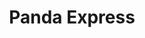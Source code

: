 ---
title: Panda Express
title_zh: 熊貓快綫
mm_sign: [P]
branch_line: false
stations:
  - station_code: [P1]
    name: Panda Museum
    name_zh: 熊貓博物館
    placeholder_station: true
  - station_code: [P2]
    name: Cavehaven
    name_zh: 旗希雲
    transfer:
      - mm_sign: [R,G]
    first_station: true
  - station_code: [P3]
    name: Mugen
    name_zh: 無限
    transfer:
      - mm_sign: [B,V,W,D]
  - station_code: [P4]
    name: Under the Falls
    name_zh: 瀑布下
    transfer:
      - mm_sign: [R,W]
  - station_code: [P5]
    name: City Farm
    name_zh: 城中農場
    transfer:
      - mm_sign: [G,B]
  - station_code: [P6]
    name: Oasis Point
    name_zh: 綠洲角
    transfer:
      - mm_sign: [W]
    last_station: true
  - station_code: [P8]
    name: Spawn
    name_zh: 生成
    placeholder_station: true
custom_style: table{margin:0 auto}.station-code-bg-first{background-image:url(/img/bg/pandaexpress.png);background-repeat:no-repeat;background-size:7px 50%;background-position:51px bottom}.station-code-bg{background-image:url(/img/bg/pandaexpress.png);background-repeat:no-repeat;background-size:7px 101%;background-position:51px}.station-code-bg-last{background-image:url(/img/bg/pandaexpress.png);background-repeat:no-repeat;background-size:7px 50%;background-position:51px top}
weight: 9
---